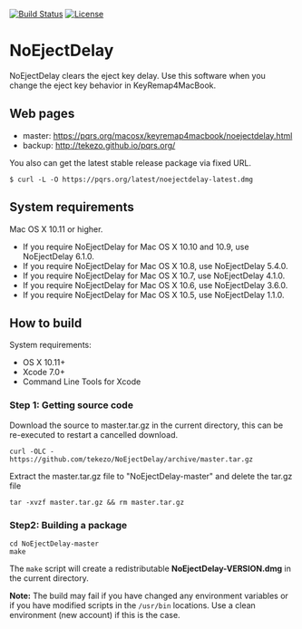 [![Build Status](https://travis-ci.org/tekezo/NoEjectDelay.svg?branch=master)](https://travis-ci.org/tekezo/NoEjectDelay)
[![License](https://img.shields.io/badge/license-Public%20Domain-blue.svg)](https://github.com/tekezo/NoEjectDelay/blob/master/LICENSE.md)

# NoEjectDelay

NoEjectDelay clears the eject key delay.
Use this software when you change the eject key behavior in KeyRemap4MacBook.


## Web pages

* master: https://pqrs.org/macosx/keyremap4macbook/noejectdelay.html
* backup: http://tekezo.github.io/pqrs.org/

You also can get the latest stable release package via fixed URL.

```
$ curl -L -O https://pqrs.org/latest/noejectdelay-latest.dmg
```

## System requirements

Mac OS X 10.11 or higher.

* If you require NoEjectDelay for Mac OS X 10.10 and 10.9, use NoEjectDelay 6.1.0.
* If you require NoEjectDelay for Mac OS X 10.8, use NoEjectDelay 5.4.0.
* If you require NoEjectDelay for Mac OS X 10.7, use NoEjectDelay 4.1.0.
* If you require NoEjectDelay for Mac OS X 10.6, use NoEjectDelay 3.6.0.
* If you require NoEjectDelay for Mac OS X 10.5, use NoEjectDelay 1.1.0.


## How to build

System requirements:

* OS X 10.11+
* Xcode 7.0+
* Command Line Tools for Xcode

### Step 1: Getting source code

Download the source to master.tar.gz in the current directory, this can be re-executed to restart a cancelled download.

    curl -OLC - https://github.com/tekezo/NoEjectDelay/archive/master.tar.gz

Extract the master.tar.gz file to "NoEjectDelay-master" and delete the tar.gz file

    tar -xvzf master.tar.gz && rm master.tar.gz

### Step2: Building a package

    cd NoEjectDelay-master
    make

The `make` script will create a redistributable **NoEjectDelay-VERSION.dmg** in the current directory.


**Note:**
The build may fail if you have changed any environment variables or if you have modified scripts in the `/usr/bin` locations. Use a clean environment (new account) if this is the case.
